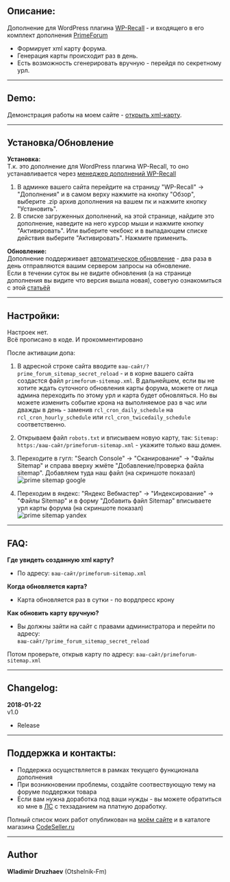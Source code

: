 ## Описание:  

Дополнение для WordPress плагина [WP-Recall](https://wordpress.org/plugins/wp-recall/) - и входящего в его комплект дополнения [PrimeForum](https://codeseller.ru/products/primeforum/)  
- Формирует xml карту форума.  
- Генерация карты происходит раз в день.  
- Есть возможность сгенерировать вручную - перейдя по секретному урл.  

------------------------------


## Demo:  

Демонстрация работы на моем сайте - [открыть xml-карту](https://otshelnik-fm.ru/primeforum-sitemap.xml).  

------------------------------

## Установка/Обновление  

**Установка:**  
Т.к. это дополнение для WordPress плагина WP-Recall, то оно устанавливается через [менеджер дополнений WP-Recall](https://codeseller.ru/obshhie-svedeniya-o-dopolneniyax-wp-recall/)  

1. В админке вашего сайта перейдите на страницу "WP-Recall" -> "Дополнения" и в самом верху нажмите на кнопку "Обзор", выберите .zip архив дополнения на вашем пк и нажмите кнопку "Установить".  
2. В списке загруженных дополнений, на этой странице, найдите это дополнение, наведите на него курсор мыши и нажмите кнопку "Активировать". Или выберите чекбокс и в выпадающем списке действия выберите "Активировать". Нажмите применить.  


**Обновление:**  
Дополнение поддерживает [автоматическое обновление](https://codeseller.ru/avtomaticheskie-obnovleniya-dopolnenij-plagina-wp-recall/) - два раза в день отправляются вашим сервером запросы на обновление.  
Если в течении суток вы не видите обновления (а на странице дополнения вы видите что версия вышла новая), советую ознакомиться с этой [статьёй](https://codeseller.ru/post-group/rabota-wordpress-krona-cron-prinuditelnoe-vypolnenie-kron-zadach-dlya-wp-recall/) 

------------------------------

## Настройки:  
Настроек нет.  
Всё прописано в коде. И прокомментировано  

После активации допа:  

1. В адресной строке сайта вводите `ваш-сайт/?prime_forum_sitemap_secret_reload` - и в корне вашего сайта создастся файл `primeforum-sitemap.xml`. В дальнейшем, если вы не хотите ждать суточного обновления карты форума, можете от лица админа переходить по этому урл и карта будет обновляться. Но вы можете изменить событие крона на выполняемое раз в час или дважды в день - заменив `rcl_cron_daily_schedule` на `rcl_cron_hourly_schedule` или `rcl_cron_twicedaily_schedule` соответственно.  

2. Открываем файл `robots.txt` и вписываем новую карту, так: `Sitemap: https:/ваш-сайт/primeforum-sitemap.xml` - укажите только ваш домен.  

3. Переходите в гугл: "Search Console" -> "Сканирование" -> "Файлы Sitemap" и справа вверху жмёте "Добавление/проверка файла sitemap". Добавляем туда наш файл (на скриншоте показал)  
![prime sitemap google](https://user-images.githubusercontent.com/26385490/35199673-a8e44cb4-ff1a-11e7-9400-a421808939ca.png)  

4. Переходим в яндекс: "Яндекс Вебмастер" -> "Индексирование" -> "Файлы Sitemap" и в форму "Добавить файл Sitemap" вписываете урл карты форума (на скриншоте показал)  
![prime sitemap yandex](https://user-images.githubusercontent.com/26385490/35199672-a8c3b774-ff1a-11e7-8ada-fcf2663defb5.png)  

------------------------------

## FAQ:   
**Где увидеть созданную xml карту?**  
- По адресу: `ваш-сайт/primeforum-sitemap.xml`  


**Когда обновляется карта?**  
- Карта обновляется раз в сутки - по вордпресс крону  


**Как обновить карту вручную?**  
- Вы должны зайти на сайт с правами администратора и перейти по адресу:  
`ваш-сайт/?prime_forum_sitemap_secret_reload`  

Потом проверьте, открыв карту по адресу: `ваш-сайт/primeforum-sitemap.xml`  

------------------------------

## Changelog:  
**2018-01-22**  
v1.0  
* Release  

------------------------------

## Поддержка и контакты:  

* Поддержка осуществляется в рамках текущего функционала дополнения  
* При возникновении проблемы, создайте соотвествующую тему на форуме поддержки товара  
* Если вам нужна доработка под ваши нужды - вы можете обратиться ко мне в [ЛС](https://codeseller.ru/author/otshelnik-fm/?tab=chat) с техзаданием на платную доработку.  

Полный список моих работ опубликован на [моём сайте](https://otshelnik-fm.ru/all-my-addons-for-wp-recall/) и в каталоге магазина [CodeSeller.ru](https://codeseller.ru/author/otshelnik-fm/?tab=publics&subtab=type-products)  

------------------------------

## Author  

**Wladimir Druzhaev** (Otshelnik-Fm)  

